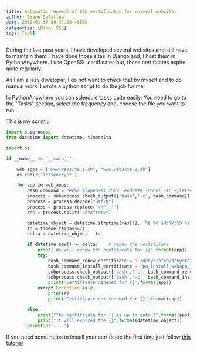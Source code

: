 ```yaml
---
title: Automatic renewal of SSL certificates for several websites
author: Diane Delallée
date: 2019-01-18 20:55:00 +0800
categories: [Blog, SSL]
tags: [ssl]
---
```


During the last past years, I have developed several websites and still have to maintain them.
I have done those sites in Django and, I host them in PythonAnywhere.
I use OpenSSL certificates but, those certificates expire quite regularly.

As I am a lazy developer, I do not want to check that by myself and to do manual work. I wrote a python script to do the job for me.

In PythonAnywhere you can schedule tasks quite easily. You need to go to the "Tasks" section, select the frequency and, choose the file you want to run.

This is my script :

```python
import subprocess
from datetime import datetime, timedelta

import os

if __name__ == '__main__':

    web_apps = ["www.website_1.ch", "www.website_2.ch"]
    os.chdir('letsencrypt')

    for app in web_apps:
        bash_command = "echo $(openssl x509 -enddate -noout -in ~/letsencrypt/{}/cert.pem)".format(app)
        process = subprocess.check_output(['bash','-c', bash_command])
        process = process.decode("utf-8")
        process = process.replace('\n', '')
        res = process.split("notAfter=")

        datetime_object = datetime.strptime(res[1], '%b %d %H:%M:%S %Y %Z')
        td = timedelta(days=2)
        delta = datetime_object - td

        if datetime.now() >= delta:    # renew the certificate
            print('We will renew the certificate for {}'.format(app))
            try:
                bash_command_renew_certificate = '~/dehydrated/dehydrated --cron --domain {} --out . --challenge http-01'.format(app)
                bash_command_install_certificate = 'pa_install_webapp_letsencrypt_ssl.py {}'.format(app)
                subprocess.check_output(['bash','-c', bash_command_renew_certificate])
                subprocess.check_output(['bash','-c', bash_command_install_certificate])
                print('Certificate renewed for {}'.format(app))
            except Exception as e:
                print(e)
                print('Certificate not renewed for {}'.format(app))

        else:
            print("The certificate for {} is up to date !".format(app))
            print("It will expired the {}".format(datetime_object))
        print(20*'----')
```

If you need some helps to install your certificate the first time just follow [this tutorial](https://help.pythonanywhere.com/pages/LetsEncrypt/)
